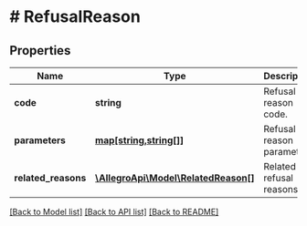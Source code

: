 # # RefusalReason

## Properties

Name | Type | Description | Notes
------------ | ------------- | ------------- | -------------
**code** | **string** | Refusal reason code. |
**parameters** | [**map[string,string[]]**](array.md) | Refusal reason parameters. | [optional]
**related_reasons** | [**\AllegroApi\Model\RelatedReason[]**](RelatedReason.md) | Related refusal reasons. | [optional]

[[Back to Model list]](../../README.md#models) [[Back to API list]](../../README.md#endpoints) [[Back to README]](../../README.md)
